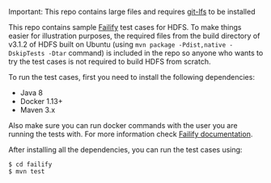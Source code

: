 Important: This repo contains large files and requires 
[git-lfs](https://git-lfs.github.com/) to be installed 

This repo contains sample [Failify](https://failify.io) test cases for HDFS. To make things easier for illustration
purposes, the required files from the build directory of v3.1.2 of HDFS built on Ubuntu (using 
``mvn package -Pdist,native -DskipTests -Dtar`` command) is included in the repo
so anyone who wants to try the test cases is not required to build HDFS from scratch.

To run the test cases, first you need to install the following dependencies:
- Java 8
- Docker 1.13+
- Maven 3.x

Also make sure you can run docker commands with the user you are running the tests with. For more information check
[Failify documentation](https://docs.failify.io).

After installing all the dependencies, you can run the test cases using:

```console
$ cd failify
$ mvn test
```